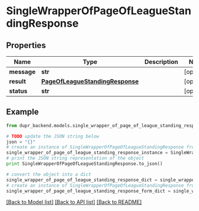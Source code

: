 # SingleWrapperOfPageOfLeagueStandingResponse


## Properties
Name | Type | Description | Notes
------------ | ------------- | ------------- | -------------
**message** | **str** |  | [optional] 
**result** | [**PageOfLeagueStandingResponse**](PageOfLeagueStandingResponse.md) |  | [optional] 
**status** | **str** |  | [optional] 

## Example

```python
from dupr_backend.models.single_wrapper_of_page_of_league_standing_response import SingleWrapperOfPageOfLeagueStandingResponse

# TODO update the JSON string below
json = "{}"
# create an instance of SingleWrapperOfPageOfLeagueStandingResponse from a JSON string
single_wrapper_of_page_of_league_standing_response_instance = SingleWrapperOfPageOfLeagueStandingResponse.from_json(json)
# print the JSON string representation of the object
print SingleWrapperOfPageOfLeagueStandingResponse.to_json()

# convert the object into a dict
single_wrapper_of_page_of_league_standing_response_dict = single_wrapper_of_page_of_league_standing_response_instance.to_dict()
# create an instance of SingleWrapperOfPageOfLeagueStandingResponse from a dict
single_wrapper_of_page_of_league_standing_response_form_dict = single_wrapper_of_page_of_league_standing_response.from_dict(single_wrapper_of_page_of_league_standing_response_dict)
```
[[Back to Model list]](../README.md#documentation-for-models) [[Back to API list]](../README.md#documentation-for-api-endpoints) [[Back to README]](../README.md)


